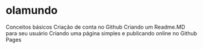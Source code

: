 # olamundo
Conceitos básicos Criação de conta no Github  Criando um Readme.MD para seu usuário Criando uma página simples e publicando online no Github Pages
